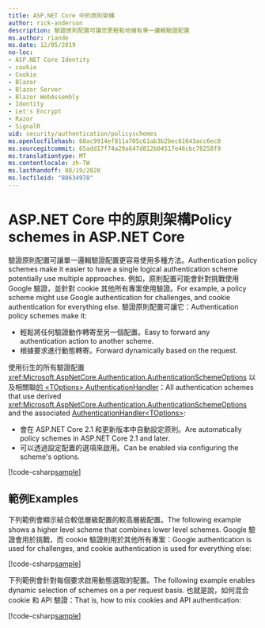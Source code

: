 ```yaml
---
title: ASP.NET Core 中的原則架構
author: rick-anderson
description: 驗證原則配置可讓您更輕鬆地擁有單一邏輯驗證配置
ms.author: riande
ms.date: 12/05/2019
no-loc:
- ASP.NET Core Identity
- cookie
- Cookie
- Blazor
- Blazor Server
- Blazor WebAssembly
- Identity
- Let's Encrypt
- Razor
- SignalR
uid: security/authentication/policyschemes
ms.openlocfilehash: 60ac9914ef811a705c61ab3b2bec61643acc6ec0
ms.sourcegitcommit: 65add17f74a29a647d812b04517e46cbc78258f9
ms.translationtype: MT
ms.contentlocale: zh-TW
ms.lasthandoff: 08/19/2020
ms.locfileid: "88634978"
---
```

# <a name="policy-schemes-in-aspnet-core"></a><span data-ttu-id="7470b-103">ASP.NET Core 中的原則架構</span><span class="sxs-lookup"><span data-stu-id="7470b-103">Policy schemes in ASP.NET Core</span></span>

<span data-ttu-id="7470b-104">驗證原則配置可讓單一邏輯驗證配置更容易使用多種方法。</span><span class="sxs-lookup"><span data-stu-id="7470b-104">Authentication policy schemes make it easier to have a single logical authentication scheme potentially use multiple approaches.</span></span> <span data-ttu-id="7470b-105">例如，原則配置可能會針對挑戰使用 Google 驗證，並針對 cookie 其他所有專案使用驗證。</span><span class="sxs-lookup"><span data-stu-id="7470b-105">For example, a policy scheme might use Google authentication for challenges, and cookie authentication for everything else.</span></span> <span data-ttu-id="7470b-106">驗證原則配置可讓它：</span><span class="sxs-lookup"><span data-stu-id="7470b-106">Authentication policy schemes make it:</span></span>

* <span data-ttu-id="7470b-107">輕鬆將任何驗證動作轉寄至另一個配置。</span><span class="sxs-lookup"><span data-stu-id="7470b-107">Easy to forward any authentication action to another scheme.</span></span>
* <span data-ttu-id="7470b-108">根據要求進行動態轉寄。</span><span class="sxs-lookup"><span data-stu-id="7470b-108">Forward dynamically based on the request.</span></span>

<span data-ttu-id="7470b-109">使用衍生的所有驗證配置 <xref:Microsoft.AspNetCore.Authentication.AuthenticationSchemeOptions> 以及相關聯[的 \<TOptions> AuthenticationHandler](/dotnet/api/microsoft.aspnetcore.authentication.authenticationhandler-1)：</span><span class="sxs-lookup"><span data-stu-id="7470b-109">All authentication schemes that use derived <xref:Microsoft.AspNetCore.Authentication.AuthenticationSchemeOptions> and the associated [AuthenticationHandler\<TOptions>](/dotnet/api/microsoft.aspnetcore.authentication.authenticationhandler-1):</span></span>

* <span data-ttu-id="7470b-110">會在 ASP.NET Core 2.1 和更新版本中自動設定原則。</span><span class="sxs-lookup"><span data-stu-id="7470b-110">Are automatically policy schemes in ASP.NET Core 2.1 and later.</span></span>
* <span data-ttu-id="7470b-111">可以透過設定配置的選項來啟用。</span><span class="sxs-lookup"><span data-stu-id="7470b-111">Can be enabled via configuring the scheme's options.</span></span>

[!code-csharp[sample](policyschemes/samples/AuthenticationSchemeOptions.cs?name=snippet)]

## <a name="examples"></a><span data-ttu-id="7470b-112">範例</span><span class="sxs-lookup"><span data-stu-id="7470b-112">Examples</span></span>

<span data-ttu-id="7470b-113">下列範例會顯示結合較低層級配置的較高層級配置。</span><span class="sxs-lookup"><span data-stu-id="7470b-113">The following example shows a higher level scheme that combines lower level schemes.</span></span> <span data-ttu-id="7470b-114">Google 驗證會用於挑戰，而 cookie 驗證則用於其他所有專案：</span><span class="sxs-lookup"><span data-stu-id="7470b-114">Google authentication is used for challenges, and cookie authentication is used for everything else:</span></span>

[!code-csharp[sample](policyschemes/samples/Startup.cs?name=snippet1)]

<span data-ttu-id="7470b-115">下列範例會針對每個要求啟用動態選取的配置。</span><span class="sxs-lookup"><span data-stu-id="7470b-115">The following example enables dynamic selection of schemes on a per request basis.</span></span> <span data-ttu-id="7470b-116">也就是說，如何混合 cookie 和 API 驗證：</span><span class="sxs-lookup"><span data-stu-id="7470b-116">That is, how to mix cookies and API authentication:</span></span>

 <!-- REVIEW, missing If set in public Func<HttpContext, string> ForwardDefaultSelector -->

[!code-csharp[sample](policyschemes/samples/Startup.cs?name=snippet2)]
